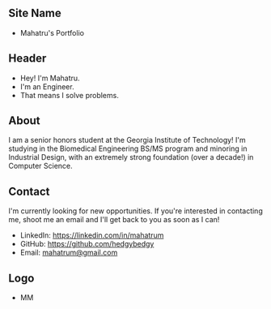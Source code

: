 ## Site Name
- Mahatru's Portfolio

## Header
- Hey! I'm Mahatru. 
- I'm an Engineer.
- That means I solve problems.

## About
I am a senior honors student at the Georgia Institute of Technology! I'm studying in the Biomedical Engineering BS/MS program and minoring in Industrial Design, with an extremely strong foundation (over a decade!) in Computer Science.

## Contact
I'm currently looking for new opportunities. If you're interested in contacting me, shoot me an email and I'll get back to you as soon as I can!
- LinkedIn: https://linkedin.com/in/mahatrum
- GitHub: https://github.com/hedgybedgy
- Email: mahatrum@gmail.com

## Logo
- MM